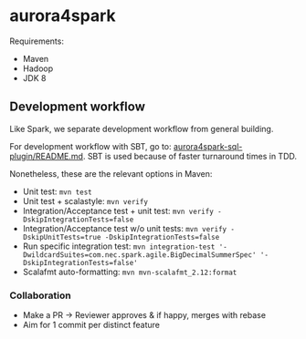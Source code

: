 # aurora4spark

Requirements:
- Maven
- Hadoop
- JDK 8

## Development workflow

Like Spark, we separate development workflow from general building.

For development workflow with SBT, go to: [aurora4spark-sql-plugin/README.md](aurora4spark-sql-plugin/README.md). SBT is used because of faster turnaround times in TDD.

Nonetheless, these are the relevant options in Maven:

- Unit test: `mvn test`
- Unit test + scalastyle: `mvn verify`
- Integration/Acceptance test + unit test: `mvn verify -DskipIntegrationTests=false`
- Integration/Acceptance test w/o unit tests: `mvn verify -DskipUnitTests=true -DskipIntegrationTests=false`
- Run specific integration test: `mvn integration-test '-DwildcardSuites=com.nec.spark.agile.BigDecimalSummerSpec' '-DskipIntegrationTests=false'`
- Scalafmt auto-formatting: `mvn mvn-scalafmt_2.12:format`


### Collaboration

- Make a PR -> Reviewer approves & if happy, merges with rebase
- Aim for 1 commit per distinct feature

